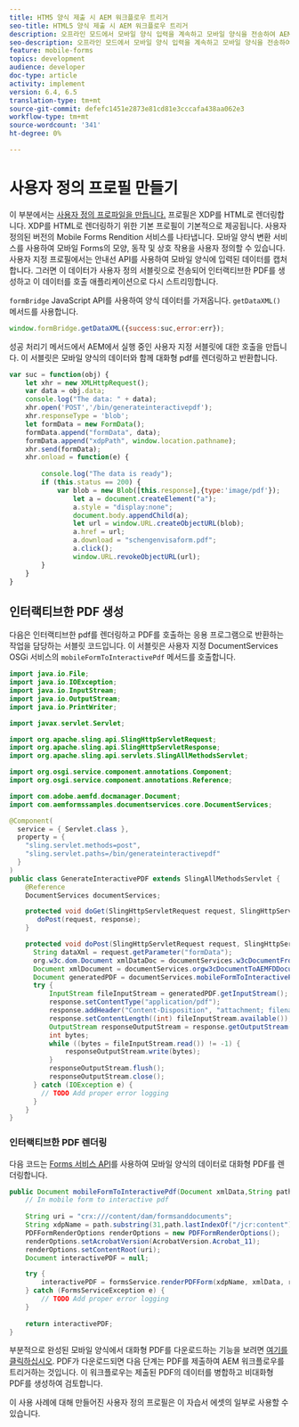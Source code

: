 ```yaml
---
title: HTM5 양식 제출 시 AEM 워크플로우 트리거
seo-title: HTML5 양식 제출 시 AEM 워크플로우 트리거
description: 오프라인 모드에서 모바일 양식 입력을 계속하고 모바일 양식을 전송하여 AEM 워크플로우를 트리거할 수 있습니다.
seo-description: 오프라인 모드에서 모바일 양식 입력을 계속하고 모바일 양식을 전송하여 AEM 워크플로우를 트리거할 수 있습니다.
feature: mobile-forms
topics: development
audience: developer
doc-type: article
activity: implement
version: 6.4, 6.5
translation-type: tm+mt
source-git-commit: defefc1451e2873e81cd81e3cccafa438aa062e3
workflow-type: tm+mt
source-wordcount: '341'
ht-degree: 0%

---
```



# 사용자 정의 프로필 만들기

이 부분에서는 [사용자 정의 프로파일을 만듭니다.](https://helpx.adobe.com/livecycle/help/mobile-forms/creating-profile.html) 프로필은 XDP를 HTML로 렌더링합니다. XDP를 HTML로 렌더링하기 위한 기본 프로필이 기본적으로 제공됩니다. 사용자 정의된 버전의 Mobile Forms Rendition 서비스를 나타냅니다. 모바일 양식 변환 서비스를 사용하여 모바일 Forms의 모양, 동작 및 상호 작용을 사용자 정의할 수 있습니다. 사용자 지정 프로필에서는 안내선 API를 사용하여 모바일 양식에 입력된 데이터를 캡처합니다. 그러면 이 데이터가 사용자 정의 서블릿으로 전송되어 인터랙티브한 PDF를 생성하고 이 데이터를 호출 애플리케이션으로 다시 스트리밍합니다.

`formBridge` JavaScript API를 사용하여 양식 데이터를 가져옵니다. `getDataXML()` 메서드를 사용합니다.

```javascript
window.formBridge.getDataXML({success:suc,error:err});
```

성공 처리기 메서드에서 AEM에서 실행 중인 사용자 지정 서블릿에 대한 호출을 만듭니다. 이 서블릿은 모바일 양식의 데이터와 함께 대화형 pdf를 렌더링하고 반환합니다.

```javascript
var suc = function(obj) {
    let xhr = new XMLHttpRequest();
    var data = obj.data;
    console.log("The data: " + data);
    xhr.open('POST','/bin/generateinteractivepdf');
    xhr.responseType = 'blob';
    let formData = new FormData();
    formData.append("formData", data);
    formData.append("xdpPath", window.location.pathname);
    xhr.send(formData);
    xhr.onload = function(e) {
        
        console.log("The data is ready");
        if (this.status == 200) {
            var blob = new Blob([this.response],{type:'image/pdf'});
                let a = document.createElement("a");
                a.style = "display:none";
                document.body.appendChild(a);
                let url = window.URL.createObjectURL(blob);
                a.href = url;
                a.download = "schengenvisaform.pdf";
                a.click();
                window.URL.revokeObjectURL(url);
        }
    }
}
```

## 인터랙티브한 PDF 생성

다음은 인터랙티브한 pdf를 렌더링하고 PDF를 호출하는 응용 프로그램으로 반환하는 작업을 담당하는 서블릿 코드입니다. 이 서블릿은 사용자 지정 DocumentServices OSGi 서비스의 `mobileFormToInteractivePdf` 메서드를 호출합니다.

```java
import java.io.File;
import java.io.IOException;
import java.io.InputStream;
import java.io.OutputStream;
import java.io.PrintWriter;

import javax.servlet.Servlet;

import org.apache.sling.api.SlingHttpServletRequest;
import org.apache.sling.api.SlingHttpServletResponse;
import org.apache.sling.api.servlets.SlingAllMethodsServlet;

import org.osgi.service.component.annotations.Component;
import org.osgi.service.component.annotations.Reference;

import com.adobe.aemfd.docmanager.Document;
import com.aemformssamples.documentservices.core.DocumentServices;

@Component(
  service = { Servlet.class }, 
  property = { 
    "sling.servlet.methods=post",
    "sling.servlet.paths=/bin/generateinteractivepdf" 
  }
)
public class GenerateInteractivePDF extends SlingAllMethodsServlet {
    @Reference
    DocumentServices documentServices;

    protected void doGet(SlingHttpServletRequest request, SlingHttpServletResponse response) { 
       doPost(request, response);
    }

    protected void doPost(SlingHttpServletRequest request, SlingHttpServletResponse response) {
      String dataXml = request.getParameter("formData");
      org.w3c.dom.Document xmlDataDoc = documentServices.w3cDocumentFromStrng(dataXml);
      Document xmlDocument = documentServices.orgw3cDocumentToAEMFDDocument(xmlDataDoc);
      Document generatedPDF = documentServices.mobileFormToInteractivePdf(xmlDocument,request.getParameter("xdpPath"));
      try {
          InputStream fileInputStream = generatedPDF.getInputStream();
          response.setContentType("application/pdf");
          response.addHeader("Content-Disposition", "attachment; filename=AemFormsRocks.pdf");
          response.setContentLength((int) fileInputStream.available());
          OutputStream responseOutputStream = response.getOutputStream();
          int bytes;
          while ((bytes = fileInputStream.read()) != -1) {
              responseOutputStream.write(bytes);
          }
          responseOutputStream.flush();
          responseOutputStream.close();
      } catch (IOException e) {
        // TODO Add proper error logging
      }
    }
}
```

### 인터랙티브한 PDF 렌더링

다음 코드는 [Forms 서비스 API](https://helpx.adobe.com/aem-forms/6/javadocs/com/adobe/fd/forms/api/FormsService.html)를 사용하여 모바일 양식의 데이터로 대화형 PDF를 렌더링합니다.

```java
public Document mobileFormToInteractivePdf(Document xmlData,String path) {
    // In mobile form to interactive pdf
    
    String uri = "crx:///content/dam/formsanddocuments";
    String xdpName = path.substring(31,path.lastIndexOf("/jcr:content"));
    PDFFormRenderOptions renderOptions = new PDFFormRenderOptions();
    renderOptions.setAcrobatVersion(AcrobatVersion.Acrobat_11);
    renderOptions.setContentRoot(uri);
    Document interactivePDF = null;

    try {
        interactivePDF = formsService.renderPDFForm(xdpName, xmlData, renderOptions);
    } catch (FormsServiceException e) {
        // TODO Add proper error logging
    }
    
    return interactivePDF;
}
```

부분적으로 완성된 모바일 양식에서 대화형 PDF를 다운로드하는 기능을 보려면 [여기를 클릭하십시오](https://forms.enablementadobe.com/content/dam/formsanddocuments/schengen.xdp/jcr:content).
PDF가 다운로드되면 다음 단계는 PDF를 제출하여 AEM 워크플로우를 트리거하는 것입니다. 이 워크플로우는 제출된 PDF의 데이터를 병합하고 비대화형 PDF를 생성하여 검토합니다.

이 사용 사례에 대해 만들어진 사용자 정의 프로필은 이 자습서 에셋의 일부로 사용할 수 있습니다.
